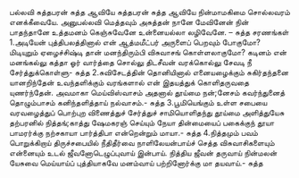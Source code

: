 
பல்லவி
சுத்தபரன் சுத்த ஆவியே
 சுத்தபரன் சுத்த ஆவியே நின்மாமகிமை
 சொல்லவரம் எனக்கீவையே.
அனுபல்லவி
மெத்தவும் அசுத்தன் நானே
 மேவினேன் நின் பாதந்தானே
 உத்தமனம் கெஞ்சுவேனே
 உன்னையல்லா லழிவேனே. – சுத்த
சரணங்கள்
1.அடியேன் புத்திபலத்தினால் என் ஆத்மமீட்பர்
 அருளைப் பெறவும் போகுமோ?
 மிடியுறும் ஏழைச்சிஷ்டி தான் மனந்திரும்பி
 விசுவாசங் கொள்ளலாகுமோ?
 கடினம் என் மனங்கல்லு
 கத்தா ஓர் வார்த்தை சொல்லு
 திடசீவன் வரக்கொல்லு
 சேவடி நீ சேர்த்துக்கொள்ளு- சுத்த
2.சுவிசேடத்தின் தொனியினால் எனையழைக்கும்
 சுகிர்தந்தனை யானறிந்தேன்
 உவந்தளிக்கும் வரங்களால் என் இதயத்துக்
 கொளிதருவதை யுணர்ந்தேன்.
 அவமாகா மெய்விஸ்வாசம்
 அதனால் தூய்மை நன்;னேசம்
 கவர்ந்துனைத் தொழும்பாசம்
 கனிந்தளித்தாய் நல்வாசம்.- சுத்த
3.பூமியெங்கும் உள்ள சபையை வரவழைத்துப்
 பொற்புற விணைத்துச் சேர்த்துச்
 சாமியொளிதந்து தூய்மை அளித்துயேசு
 தற்பரனில் நித்தங்;காத்து
 ஷேமகரஞ் செய்யும் நேயா
 தின்மையைப் பகைக்குந் தூயா
 பாமரர்க்கு நற்சகாயா
 பார்த்திபா என்றென்றும் மாயா.- சுத்த
4.நித்தமும் பவம் பொறுக்கிறாய் திருச்சபையில்
 நீதிதீர்வை நாளிலேயன்பாய்ச்
 செத்த விசுவாசிகளையும் என்னையும் உடல்
 ஜீவனோடெழுப்புவாய் இன்பாய்.
 நித்திய ஜீவன் தருவாய்
 நின்மலன் யேசுவை மெய்யாய்ப்
 புத்தியாகவே மனம்வாய்
 பற்றினோர்க்கு மா தயவாய்.- சுத்த


